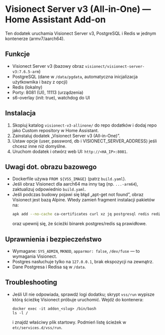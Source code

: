# Visionect Server v3 (All‑in‑One) — Home Assistant Add-on 

Ten dodatek uruchamia Visionect Server v3, PostgreSQL i Redis w jednym kontenerze (armv7/aarch64).

## Funkcje
- Visionect Server v3 (bazowy obraz `visionect/visionect-server-v3:7.6.5-arm`)
- PostgreSQL (dane w `/data/pgdata`, automatyczna inicjalizacja użytkownika i bazy z opcji)
- Redis (lokalny)
- Porty: 8081 (UI), 11113 (urządzenia)
- s6-overlay (init: true), watchdog do UI

## Instalacja
1. Skopiuj katalog `visionect-v3-allinone/` do repo dodatków i dodaj repo jako Custom repository w Home Assistant.
2. Zainstaluj dodatek „Visionect Server v3 (All-in-One)”.
3. Ustaw opcje (user, password, db i VISIONECT_SERVER_ADDRESS) jeśli chcesz inne niż domyślne.
4. Uruchom dodatek i otwórz web UI: `http://<HA_IP>:8081`.

## Uwagi dot. obrazu bazowego
- Dockerfile używa `FROM ${VSS_IMAGE}` (patrz `build.yaml`).
- Jeśli obraz Visionect dla aarch64 ma inny tag (np. `...-arm64`), zaktualizuj odpowiednio `build.yaml`.
- Jeśli podczas budowy pojawi się błąd „apt-get not found”, obraz Visionect jest bazą Alpine. Wtedy zamień fragment instalacji pakietów na:
  ```sh
  apk add --no-cache ca-certificates curl xz jq postgresql redis redis-cli
  ```
  oraz upewnij się, że ścieżki binarek postgres/redis są prawidłowe.

## Uprawnienia i bezpieczeństwo
- Wymagane: `SYS_ADMIN`, `MKNOD`, `apparmor: false`, `/dev/fuse` — to wymagania Visionect.
- Postgres nasłuchuje tylko na `127.0.0.1`, brak ekspozycji na zewnątrz.
- Dane Postgresa i Redisa są w `/data`.

## Troubleshooting
- Jeśli UI nie odpowiada, sprawdź logi dodatku; skrypt `vss/run` wypisze którą ścieżkę Visionect próbuje uruchomić. Wejdź do kontenera:
  ```
  docker exec -it addon_<slug> /bin/bash
  ls -l /
  ```
  i znajdź właściwy plik startowy. Podmień listę ścieżek w `etc/services.d/vss/run`.
